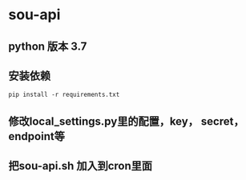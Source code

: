 # sou-api

## python 版本 3.7

## 安装依赖
```pip install -r requirements.txt```

## 修改local_settings.py里的配置，key， secret， endpoint等

## 把sou-api.sh 加入到cron里面